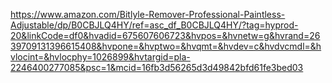 
https://www.amazon.com/Bitlyle-Remover-Professional-Paintless-Adjustable/dp/B0CBJLQ4HY/ref=asc_df_B0CBJLQ4HY/?tag=hyprod-20&linkCode=df0&hvadid=675607606723&hvpos=&hvnetw=g&hvrand=2639709131396615408&hvpone=&hvptwo=&hvqmt=&hvdev=c&hvdvcmdl=&hvlocint=&hvlocphy=1026899&hvtargid=pla-2246400277085&psc=1&mcid=16fb3d56265d3d49842bfd61fe3bed03